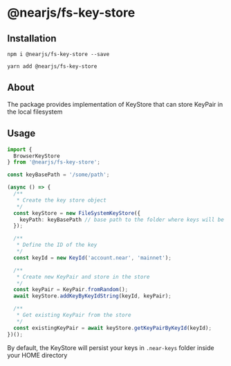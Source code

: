 # @nearjs/fs-key-store

## Installation

```shell
npm i @nearjs/fs-key-store --save
```

```shell
yarn add @nearjs/fs-key-store
```

## About

The package provides implementation of KeyStore that can store KeyPair in the local filesystem

## Usage

```typescript
import {
  BrowserKeyStore
} from '@nearjs/fs-key-store';

const keyBasePath = '/some/path';

(async () => {
  /**
   * Create the key store object
   */
  const keyStore = new FileSystemKeyStore({
    keyPath: keyBasePath // base path to the folder where keys will be stored. Homedir used as default
  });

  /**
   * Define the ID of the key
   */
  const keyId = new KeyId('account.near', 'mainnet');

  /**
   * Create new KeyPair and store in the store
   */
  const keyPair = KeyPair.fromRandom();
  await keyStore.addKeyByKeyIdString(keyId, keyPair);

  /**
   * Get existing KeyPair from the store
   */
  const existingKeyPair = await keyStore.getKeyPairByKeyId(keyId);
})();
```

By default, the KeyStore will persist your keys in `.near-keys` folder inside your HOME directory
